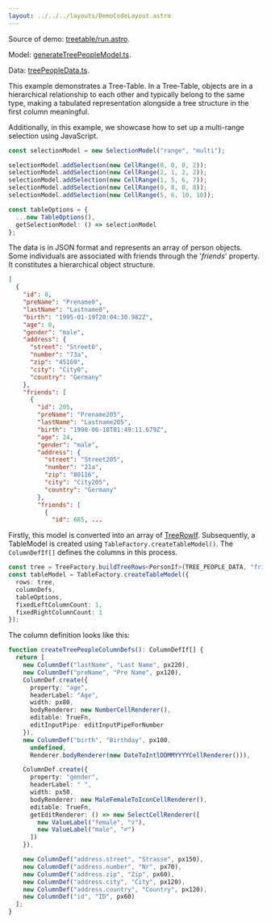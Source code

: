```yaml
---
layout: ../../../layouts/DemoCodeLayout.astro
---
```



Source of demo: [treetable/run.astro](https://github.com/guiexperttable/website-astro/blob/main/src/components/showcase/treetable/run.astro).

Model: [generateTreePeopleModel.ts](https://github.com/guiexperttable/ge-table/blob/main/packages/demo-table-models/src/lib/treepeople/generateTreePeopleModel.ts).

Data: [treePeopleData.ts](https://github.com/guiexperttable/ge-table/blob/main/packages/demo-table-models/src/lib/treepeople/treePeopleData.ts).

This example demonstrates a Tree-Table.
In a Tree-Table, objects are in a hierarchical relationship to each other and typically belong to the same type, 
making a tabulated representation alongside a tree structure in the first column meaningful.

Additionally, in this example, we showcase how to set up a multi-range selection using JavaScript.

```ts
const selectionModel = new SelectionModel("range", "multi");

selectionModel.addSelection(new CellRange(0, 0, 0, 2));
selectionModel.addSelection(new CellRange(2, 1, 2, 2));
selectionModel.addSelection(new CellRange(1, 5, 6, 7));
selectionModel.addSelection(new CellRange(0, 8, 0, 8));
selectionModel.addSelection(new CellRange(5, 6, 10, 10));

const tableOptions = {
  ...new TableOptions(),
  getSelectionModel: () => selectionModel
};
```


The data is in JSON format and represents an array of person objects. 
Some individuals are associated with friends through the '_friends_' property. 
It constitutes a hierarchical object structure.

```json title="Short JSON snippet"
[
  {
    "id": 0,
    "preName": "Prename0",
    "lastName": "Lastname0",
    "birth": "1995-01-19T20:04:30.982Z",
    "age": 8,
    "gender": "male",
    "address": {
      "street": "Street0",
      "number": "73a",
      "zip": "45169",
      "city": "City0",
      "country": "Germany"
    },
    "friends": [
      {
        "id": 205,
        "preName": "Prename205",
        "lastName": "Lastname205",
        "birth": "1998-06-18T01:49:11.679Z",
        "age": 24,
        "gender": "male",
        "address": {
          "street": "Street205",
          "number": "21a",
          "zip": "80116",
          "city": "City205",
          "country": "Germany"
        },
        "friends": [
          {
            "id": 685, ...
```

Firstly, this model is converted into an array of [TreeRowIf<T>](). 
Subsequently, a TableModel is created using `TableFactory.createTableModel()`. 
The `ColumnDefIf[]` defines the columns in this process.

```ts title="Creation of the table model"
const tree = TreeFactory.buildTreeRows<PersonIf>(TREE_PEOPLE_DATA, "friends");
const tableModel = TableFactory.createTableModel({
  rows: tree,
  columnDefs,
  tableOptions,
  fixedLeftColumnCount: 1,
  fixedRightColumnCount: 1
});

```

The column definition looks like this:

```ts title="Definition of the Column Definitions"
function createTreePeopleColumnDefs(): ColumnDefIf[] {
  return [
    new ColumnDef("lastName", "Last Name", px220),
    new ColumnDef("preName", "Pre Name", px120),
    ColumnDef.create({
      property: "age",
      headerLabel: "Age",
      width: px80,
      bodyRenderer: new NumberCellRenderer(),
      editable: TrueFn,
      editInputPipe: editInputPipeForNumber
    }),
    new ColumnDef("birth", "Birthday", px100,
      undefined,
      Renderer.bodyRenderer(new DateToIntlDDMMYYYYCellRenderer())),

    ColumnDef.create({
      property: "gender",
      headerLabel: " ",
      width: px50,
      bodyRenderer: new MaleFemaleToIconCellRenderer(),
      editable: TrueFn,
      getEditRenderer: () => new SelectCellRenderer([
        new ValueLabel("female", "♀"),
        new ValueLabel("male", "♂")
      ])
    }),

    new ColumnDef("address.street", "Strasse", px150),
    new ColumnDef("address.number", "Nr", px70),
    new ColumnDef("address.zip", "Zip", px60),
    new ColumnDef("address.city", "City", px120),
    new ColumnDef("address.country", "Country", px120),
    new ColumnDef("id", "ID", px60)
  ];
}
```